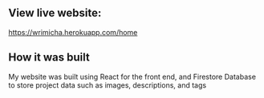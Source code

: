 ## View live website:
https://wrimicha.herokuapp.com/home

## How it was built
My website was built using React for the front end, and Firestore Database to store project data such as images, descriptions, and tags
